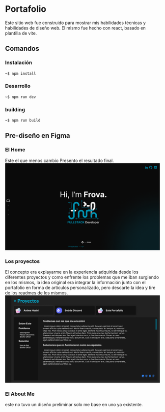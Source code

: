 # Portafolio
Este sitio web fue construido para mostrar mis habilidades técnicas y habilidades de diseño web.
El mismo fue hecho con react, basado en plantilla de vite.
## Comandos
### Instalación
``` bash
~$ npm install
```
### Desarrollo
``` bash
~$ npm run dev
```
### building
``` bash
~$ npm run build
```
## Pre-diseño en Figma
### El Home
Este el que menos cambio Presento el resultado final.
![captura del Home](./resources/home.png)
### Los proyectos
El concepto era explayarme en la experiencia adquirida desde los diferentes proyectos y como enfrente los problemas que me iban surgiendo en los mismos, la idea original era integrar la información junto con el portafolio en forma de artículos personalizado, pero descarte la idea y tire de los readmes de los mismos.
![captura del proyecto](./resources/Proyecto.png)
### El About Me
este no tuvo un diseño preliminar solo me base en uno ya existente.
